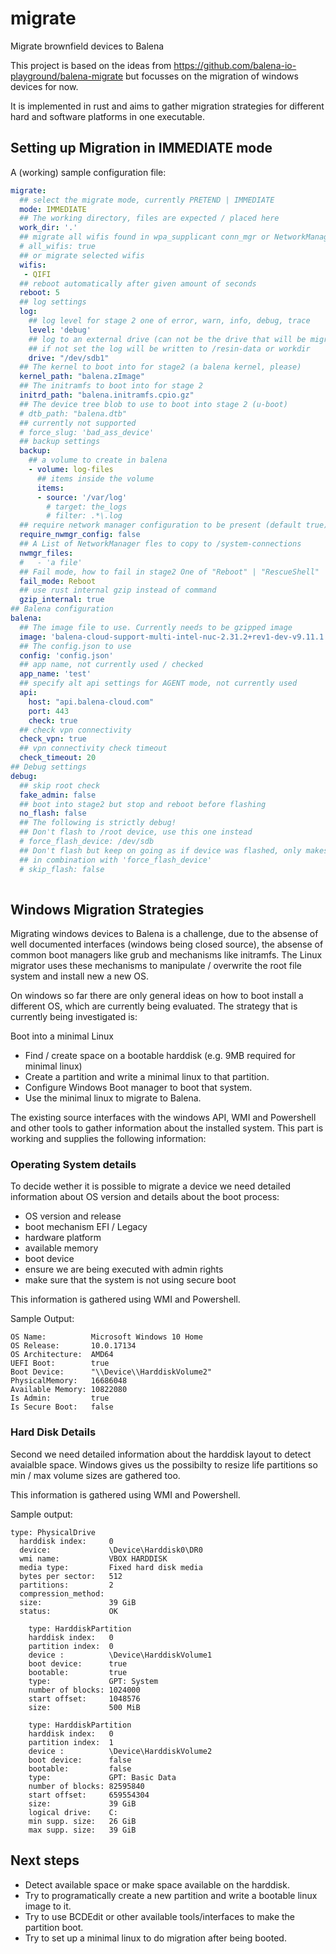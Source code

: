 # migrate
Migrate brownfield devices to Balena

This project is based on the ideas from https://github.com/balena-io-playground/balena-migrate but focusses on the migration of windows devices for now.

It is implemented in rust and aims to gather migration strategies for different hard and software platforms in one executable.


## Setting up Migration in IMMEDIATE mode 

A (working) sample configuration file:

```yaml
migrate:
  ## select the migrate mode, currently PRETEND | IMMEDIATE
  mode: IMMEDIATE
  ## The working directory, files are expected / placed here
  work_dir: '.'
  ## migrate all wifis found in wpa_supplicant conn_mgr or NetworkManager files
  # all_wifis: true
  ## or migrate selected wifis 
  wifis:
   - QIFI
  ## reboot automatically after given amount of seconds  
  reboot: 5 
  ## log settings
  log:
    ## log level for stage 2 one of error, warn, info, debug, trace
    level: 'debug'
    ## log to an external drive (can not be the drive that will be migrated)
    ## if not set the log will be written to /resin-data or workdir   
    drive: "/dev/sdb1"
  ## The kernel to boot into for stage2 (a balena kernel, please)
  kernel_path: "balena.zImage"
  ## The initramfs to boot into for stage 2
  initrd_path: "balena.initramfs.cpio.gz"
  ## The device tree blob to use to boot into stage 2 (u-boot)
  # dtb_path: "balena.dtb"
  ## currently not supported
  # force_slug: 'bad_ass_device'
  ## backup settings
  backup: 
    ## a volume to create in balena
    - volume: log-files
      ## items inside the volume
      items:
      - source: '/var/log'
        # target: the_logs
        # filter: .*\.log 
  ## require network manager configuration to be present (default true)      
  require_nwmgr_config: false
  ## A List of NetworkManager fles to copy to /system-connections  
  nwmgr_files: 
  #   - 'a file'
  ## Fail mode, how to fail in stage2 One of "Reboot" | "RescueShell"
  fail_mode: Reboot
  ## use rust internal gzip instead of command
  gzip_internal: true
## Balena configuration
balena:
  ## The image file to use. Currently needs to be gzipped image
  image: 'balena-cloud-support-multi-intel-nuc-2.31.2+rev1-dev-v9.11.1.img.gz'
  ## The config.json to use
  config: 'config.json'
  ## app name, not currently used / checked
  app_name: 'test' 
  ## specify alt api settings for AGENT mode, not currently used
  api: 
    host: "api.balena-cloud.com"
    port: 443
    check: true
  ## check vpn connectivity
  check_vpn: true
  ## vpn connectivity check timeout
  check_timeout: 20
## Debug settings  
debug:
  ## skip root check  
  fake_admin: false
  ## boot into stage2 but stop and reboot before flashing  
  no_flash: false
  ## The following is strictly debug!
  ## Don't flash to /root device, use this one instead
  # force_flash_device: /dev/sdb
  ## Don't flash but keep on going as if device was flashed, only makes sense 
  ## in combination with 'force_flash_device'  
  # skip_flash: false
  
```



## Windows Migration Strategies

Migrating windows devices to Balena is a challenge, due to the absense of well documented interfaces (windows being closed source), the absense of common boot managers like grub and mechanisms like initramfs. The Linux migrator uses these mechanisms to manipulate / overwrite the root file system and install new a new OS.

On windows so far there are only general ideas on how to boot install a different OS, which are currently being evaluated.
The strategy that is currently being investigated is:

Boot into a minimal Linux

- Find / create space on a bootable harddisk (e.g. 9MB required for minimal linux) 
- Create a partition and write a minimal linux to that partition.
- Configure Windows Boot manager to boot that system. 
- Use the minimal linux to migrate to Balena.

The existing source interfaces with the windows API, WMI and Powershell and other tools to gather information about the installed system. This part is working and supplies the following information:

### Operating System details

To decide wether it is possible to migrate a device we need detailed information about OS version and details about the boot process:
- OS version and release
- boot mechanism EFI / Legacy
- hardware platform
- available memory
- boot device
- ensure we are being executed with admin rights
- make sure that the system is not using secure boot

This information is gathered using WMI and Powershell.

Sample Output:

```
OS Name:          Microsoft Windows 10 Home
OS Release:       10.0.17134
OS Architecture:  AMD64
UEFI Boot:        true
Boot Device:      "\\Device\\HarddiskVolume2"
PhysicalMemory:   16686048
Available Memory: 10822080
Is Admin:         true
Is Secure Boot:   false
```

### Hard Disk Details

Second we need detailed information about the harddisk layout to detect avaialble space. Windows gives us the possibilty to resize life partitions so min / max volume sizes are gathered too. 

This information is gathered using WMI and Powershell.

Sample output: 

```
type: PhysicalDrive
  harddisk index:     0
  device:             \Device\Harddisk0\DR0
  wmi name:           VBOX HARDDISK
  media type:         Fixed hard disk media
  bytes per sector:   512
  partitions:         2
  compression_method:
  size:               39 GiB
  status:             OK

    type: HarddiskPartition
    harddisk index:   0
    partition index:  0
    device :          \Device\HarddiskVolume1
    boot device:      true
    bootable:         true
    type:             GPT: System
    number of blocks: 1024000
    start offset:     1048576
    size:             500 MiB

    type: HarddiskPartition
    harddisk index:   0
    partition index:  1
    device :          \Device\HarddiskVolume2
    boot device:      false
    bootable:         false
    type:             GPT: Basic Data
    number of blocks: 82595840
    start offset:     659554304
    size:             39 GiB
    logical drive:    C:
    min supp. size:   26 GiB
    max supp. size:   39 GiB
```

## Next steps

- Detect available space or make space available on the harddisk.
- Try to programatically create a new partition and write a bootable linux image to it.
- Try to use BCDEdit or other available tools/interfaces to make the partition boot.
- Try to set up a minimal linux to do migration after being booted.

 